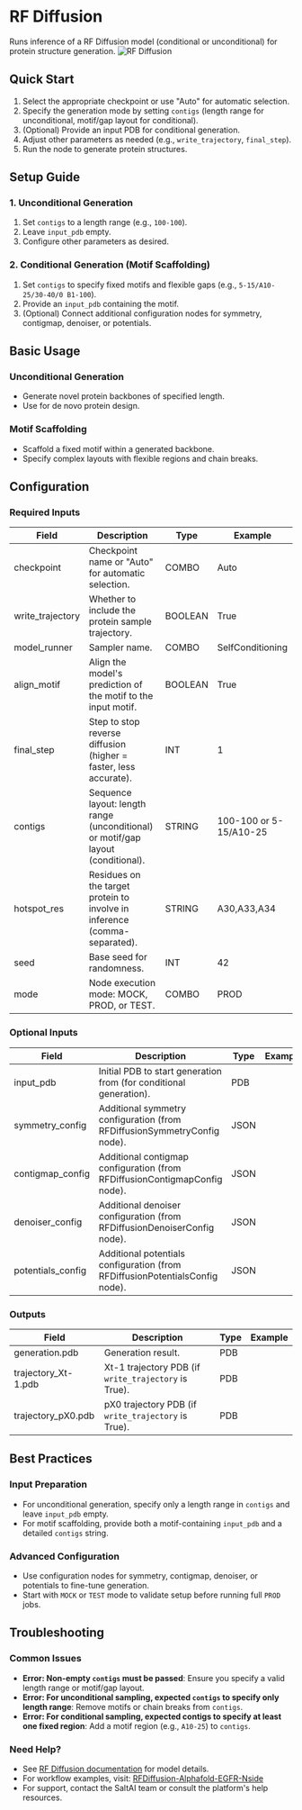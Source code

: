 # RF Diffusion

Runs inference of a RF Diffusion model (conditional or unconditional) for protein structure generation.
<img src="/images/nodes/biotech/protein-generation/rf-diffusion.png" alt="RF Diffusion" class="rounded-lg">

## Quick Start

1. Select the appropriate checkpoint or use "Auto" for automatic selection.
2. Specify the generation mode by setting `contigs` (length range for unconditional, motif/gap layout for conditional).
3. (Optional) Provide an input PDB for conditional generation.
4. Adjust other parameters as needed (e.g., `write_trajectory`, `final_step`).
5. Run the node to generate protein structures.

## Setup Guide

### 1. Unconditional Generation
1. Set `contigs` to a length range (e.g., `100-100`).
2. Leave `input_pdb` empty.
3. Configure other parameters as desired.

### 2. Conditional Generation (Motif Scaffolding)
1. Set `contigs` to specify fixed motifs and flexible gaps (e.g., `5-15/A10-25/30-40/0 B1-100`).
2. Provide an `input_pdb` containing the motif.
3. (Optional) Connect additional configuration nodes for symmetry, contigmap, denoiser, or potentials.

## Basic Usage

### Unconditional Generation
* Generate novel protein backbones of specified length.
* Use for de novo protein design.

### Motif Scaffolding
* Scaffold a fixed motif within a generated backbone.
* Specify complex layouts with flexible regions and chain breaks.

## Configuration

### Required Inputs
| Field           | Description                                                                 | Type    | Example                |
|-----------------|-----------------------------------------------------------------------------|---------|------------------------|
| checkpoint      | Checkpoint name or "Auto" for automatic selection.                         | COMBO   | Auto                   |
| write_trajectory| Whether to include the protein sample trajectory.                           | BOOLEAN | True                   |
| model_runner    | Sampler name.                                                               | COMBO   | SelfConditioning       |
| align_motif     | Align the model's prediction of the motif to the input motif.               | BOOLEAN | True                   |
| final_step      | Step to stop reverse diffusion (higher = faster, less accurate).            | INT     | 1                      |
| contigs         | Sequence layout: length range (unconditional) or motif/gap layout (conditional). | STRING  | 100-100 or 5-15/A10-25 |
| hotspot_res     | Residues on the target protein to involve in inference (comma-separated).   | STRING  | A30,A33,A34            |
| seed            | Base seed for randomness.                                                   | INT     | 42                     |
| mode            | Node execution mode: MOCK, PROD, or TEST.                                  | COMBO   | PROD                   |

### Optional Inputs
| Field            | Description                                                                                 | Type | Example |
|------------------|---------------------------------------------------------------------------------------------|------|---------|
| input_pdb        | Initial PDB to start generation from (for conditional generation).                         | PDB  |         |
| symmetry_config  | Additional symmetry configuration (from RFDiffusionSymmetryConfig node).                   | JSON |         |
| contigmap_config | Additional contigmap configuration (from RFDiffusionContigmapConfig node).                 | JSON |         |
| denoiser_config  | Additional denoiser configuration (from RFDiffusionDenoiserConfig node).                   | JSON |         |
| potentials_config| Additional potentials configuration (from RFDiffusionPotentialsConfig node).                | JSON |         |

### Outputs
| Field                | Description                                                        | Type | Example |
|----------------------|--------------------------------------------------------------------|------|---------|
| generation.pdb       | Generation result.                                                 | PDB  |         |
| trajectory_Xt-1.pdb  | Xt-1 trajectory PDB (if `write_trajectory` is True).              | PDB  |         |
| trajectory_pX0.pdb   | pX0 trajectory PDB (if `write_trajectory` is True).               | PDB  |         |

## Best Practices

### Input Preparation
* For unconditional generation, specify only a length range in `contigs` and leave `input_pdb` empty.
* For motif scaffolding, provide both a motif-containing `input_pdb` and a detailed `contigs` string.

### Advanced Configuration
* Use configuration nodes for symmetry, contigmap, denoiser, or potentials to fine-tune generation.
* Start with `MOCK` or `TEST` mode to validate setup before running full `PROD` jobs.

## Troubleshooting

### Common Issues
* **Error: Non-empty `contigs` must be passed**: Ensure you specify a valid length range or motif/gap layout.
* **Error: For unconditional sampling, expected `contigs` to specify only length range**: Remove motifs or chain breaks from `contigs`.
* **Error: For conditional sampling, expected contigs to specify at least one fixed region**: Add a motif region (e.g., `A10-25`) to `contigs`.

### Need Help?
* See [RF Diffusion documentation](https://github.com/aqlaboratory/rfdiffusion) for model details.
* For workflow examples, visit: [RFDiffusion-Alphafold-EGFR-Nside](https://app.salt.ai/share/tlh3u0keaqu8za5m)
* For support, contact the SaltAI team or consult the platform's help resources.
